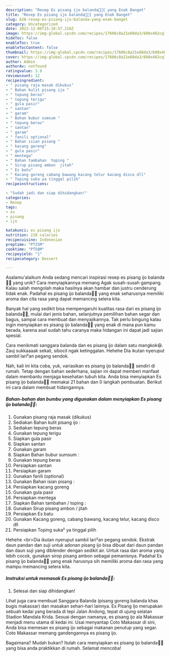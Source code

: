 ```yaml
---
description: "Resep Es pisang ijo balanda🍌🍧{ yang Enak Banget"
title: "Resep Es pisang ijo balanda🍌🍧{ yang Enak Banget"
slug: 628-resep-es-pisang-ijo-balanda-yang-enak-banget
category: Uncategorized
date: 2022-12-06T15:18:57.216Z
image: https://img-global.cpcdn.com/recipes/17606c8a21e88da3/680x482cq70/es-pisang-ijo-balanda-foto-resep-utama.jpg
hideToc: false
enableToc: true
enableTocContent: false
thumbnail: https://img-global.cpcdn.com/recipes/17606c8a21e88da3/680x482cq70/es-pisang-ijo-balanda-foto-resep-utama.jpg
cover: https://img-global.cpcdn.com/recipes/17606c8a21e88da3/680x482cq70/es-pisang-ijo-balanda-foto-resep-utama.jpg
author: Admin
authorAv: notfound
ratingvalue: 3.9
reviewcount: 12
recipeingredient:
- " pisang raja masak dikukus"
- " Bahan kulit pisang ijo "
- " tepung beras"
- " tepung terigu"
- " gula pasir"
- " santan"
- " garam"
- " Bahan bubur sumsum "
- " tepung beras"
- " santan"
- " garam"
- " fanili optional"
- " Bahan isian pisang "
- " kacang goreng"
- " gula pasir"
- " mentega"
- " Bahan tambahan  toping "
- " Sirup pisang ambon  jitah"
- " Es batu"
- " Kacang goreng cabang bawang kacang telur kacang disco dll"
- " Toping suka ya tinggal pilih"
recipeinstructions:

- "Sudah jadi dan siap dihidangkan!"
categories:
- Resep
tags:
- es
- pisang
- ijo

katakunci: es pisang ijo 
nutrition: 218 calories
recipecuisine: Indonesian
preptime: "PT25M"
cooktime: "PT58M"
recipeyield: "1"
recipecategory: Dessert

---
```



Asalamu'alaikum Anda sedang mencari inspirasi resep es pisang ijo balanda🍌🍧 yang unik? Cara menyiapkannya memang Agak susah-susah gampang. Kalau salah mengolah maka hasilnya akan hambar dan justru cenderung tidak enak. Padahal es pisang ijo balanda🍌🍧 yang enak seharusnya memiliki aroma dan cita rasa yang dapat memancing selera kita.


Banyak hal yang sedikit bisa mempengaruhi kualitas rasa dari es pisang ijo balanda🍌🍧, mulai dari jenis bahan, selanjutnya pemilihan bahan segar dan bagus, sampai cara membuat dan menyajikannya. Tak perlu bingung kalau ingin menyiapkan es pisang ijo balanda🍌🍧 yang enak di mana pun kamu berada, karena asal sudah tahu caranya maka hidangan ini dapat jadi sajian spesial.

Cara menikmati sanggara balanda dan es pisang ijo dalam satu mangkok😆. Zauj sukkaaaak sekali, sibocil ngak ketinggalan. Hehehe Dia ikutan nyeruput sambil lari²an pegang sendok.


Nah, kali ini kita coba, yuk, variasikan es pisang ijo balanda🍌🍧 sendiri di rumah. Tetap dengan bahan sederhana, sajian ini dapat memberi manfaat dalam membantu menjaga kesehatan tubuh kita. Anda bisa menyiapkan Es pisang ijo balanda🍌🍧 memakai 21 bahan dan 0 langkah pembuatan. Berikut ini cara dalam membuat hidangannya.

<!--inarticleads1-->

##### Bahan-bahan dan bumbu yang digunakan dalam menyiapkan Es pisang ijo balanda🍌🍧:

1. Gunakan  pisang raja masak (dikukus)
1. Sediakan  Bahan kulit pisang ijo :
1. Sediakan  tepung beras
1. Gunakan  tepung terigu
1. Siapkan  gula pasir
1. Siapkan  santan
1. Gunakan  garam
1. Siapkan  Bahan bubur sumsum :
1. Gunakan  tepung beras
1. Persiapkan  santan
1. Persiapkan  garam
1. Gunakan  fanili (optional)
1. Gunakan  Bahan isian pisang :
1. Persiapkan  kacang goreng
1. Gunakan  gula pasir
1. Persiapkan  mentega
1. Siapkan  Bahan tambahan / toping :
1. Gunakan  Sirup pisang ambon / jitah
1. Persiapkan  Es batu
1. Gunakan  Kacang goreng, cabang bawang, kacang telur, kacang disco dll
1. Persiapkan  Toping suka² ya tinggal pilih


Hehehe &lt;br&gt;Dia ikutan nyeruput sambil lari²an pegang sendok. Ekstrak daun pandan dan suji untuk adonan pisang ijo bisa dibuat dari daun pandan dan daun suji yang diblender dengan sedikit air. Untuk rasa dan aroma yang lebih cocok, gunakan sirop pisang ambon sebagai pemanisnya. Padahal Es pisang ijo balanda🍌🍧 yang enak harusnya sih memiliki aroma dan rasa yang mampu memancing selera kita. 

<!--inarticleads2-->

##### Instruksi untuk memasak Es pisang ijo balanda🍌🍧:


1. Selesai dan siap dihidangkan!

Lihat juga cara membuat Sanggara Balanda (pisang goreng balanda khas bugis makassar) dan masakan sehari-hari lainnya. Es Pisang Ijo merupakan sebuah kedai yang berada di tepi Jalan Andong, tepat di ujung selatan Stadion Mandala Krida. Sesuai dengan namanya, es pisang ijo ala Makassar menjadi menu utama di kedai ini. Usai menyantap Coto Makassar di sini, Anda bisa memesan es pisang ijo sebagai makanan penutup yang segar. Coto Makassar memang gandengannya es pisang ijo. 

Bagaimana? Mudah bukan? Itulah cara menyiapkan es pisang ijo balanda🍌🍧 yang bisa anda praktikkan di rumah. Selamat mencoba!
